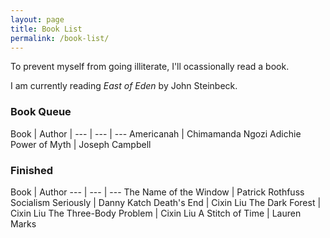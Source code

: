 ```yaml
---
layout: page
title: Book List
permalink: /book-list/
---
```


To prevent myself from going illiterate, I'll ocassionally read a book.

I am currently reading *East of Eden* by John Steinbeck.

### Book Queue

Book | Author |
--- | --- | ---
Americanah | Chimamanda Ngozi Adichie
Power of Myth | Joseph Campbell

### Finished

Book | Author
--- | --- | ---
The Name of the Window | Patrick Rothfuss
Socialism Seriously | Danny Katch
Death's End | Cixin Liu
The Dark Forest | Cixin Liu 
The Three-Body Problem | Cixin Liu
A Stitch of Time | Lauren Marks

